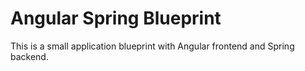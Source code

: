 # Angular Spring Blueprint

This is a small application blueprint with Angular frontend and Spring backend.
